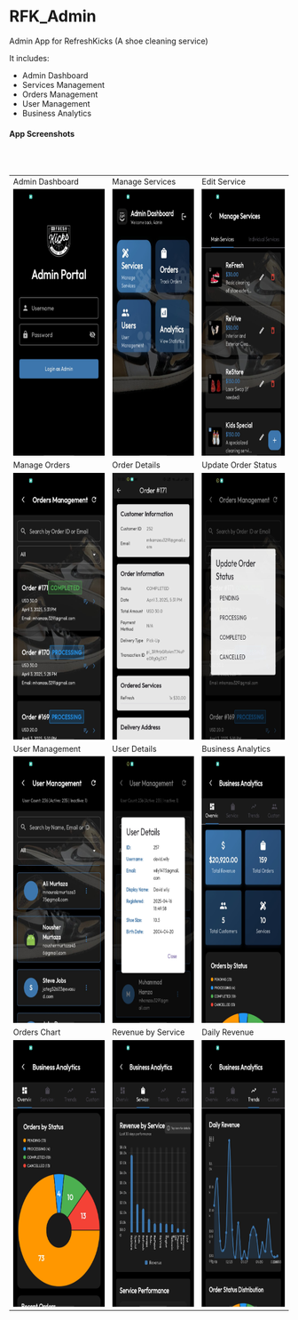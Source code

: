 # RFK_Admin

Admin App for RefreshKicks (A shoe cleaning service)

It includes: 
- Admin Dashboard
- Services Management
- Orders Management
- User Management
- Business Analytics
  
#### App Screenshots

<table>
  <tr>
    <td>Admin Dashboard</td>
     <td>Manage Services</td>
     <td>Edit Service</td>
     
  </tr>
  <tr>
    <td><img src="screenshots/1.jpg" width=270 height=480></td>
    <td><img src="screenshots/2.jpg" width=270 height=480></td>
    <td><img src="screenshots/3.jpg" width=270 height=480></td>
    
  </tr>
  <br>
  <tr>
    <td>Manage Orders</td>
    <td>Order Details</td>
     <td>Update Order Status</td>

  </tr>
  <tr>
    <td><img src="screenshots/5.jpg" width=270 height=480></td>
    <td><img src="screenshots/6.jpg" width=270 height=480></td>
    <td><img src="screenshots/7.jpg" width=270 height=480></td>
  </tr>

  <tr>
    <td>User Management</td>
     <td>User Details</td>
     <td>Business Analytics</td>
     
  </tr>
  <tr>
    <td><img src="screenshots/8.jpg" width=270 height=480></td>
    <td><img src="screenshots/9.jpg" width=270 height=480></td>
    <td><img src="screenshots/10.jpg" width=270 height=480></td>
    
  </tr>
  <br>
  <tr>
    <td>Orders Chart</td>
    <td>Revenue by Service</td>
    <td>Daily Revenue</td>
     

  </tr>
  <tr>
    <td><img src="screenshots/11.jpg" width=270 height=480></td>
    <td><img src="screenshots/13.jpg" width=270 height=480></td>
    <td><img src="screenshots/14.jpg" width=270 height=480></td>
  </tr>
 </table>
